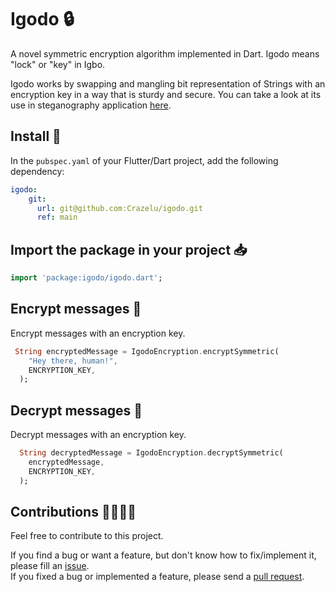 # Igodo 🔒
A novel symmetric encryption algorithm implemented in Dart.
Igodo means "lock" or "key" in Igbo.

Igodo works by swapping and mangling bit representation of Strings with an encryption key in a way that is sturdy and secure.
You can take a look at its use in steganography application [here](https://github.com/Crazelu/steganograph).

## Install 🚀

In the `pubspec.yaml` of your Flutter/Dart project, add the following dependency:

```yaml
igodo:
    git:
      url: git@github.com:Crazelu/igodo.git
      ref: main
```

## Import the package in your project 📥

```dart
import 'package:igodo/igodo.dart';
```

## Encrypt messages 🔐

Encrypt messages with an encryption key.

```dart
 String encryptedMessage = IgodoEncryption.encryptSymmetric(
    "Hey there, human!",
    ENCRYPTION_KEY,
  );
```

## Decrypt messages 🔑

Decrypt messages with an encryption key.

```dart
  String decryptedMessage = IgodoEncryption.decryptSymmetric(
    encryptedMessage,
    ENCRYPTION_KEY,
  );
```


## Contributions 🫱🏾‍🫲🏼

Feel free to contribute to this project.

If you find a bug or want a feature, but don't know how to fix/implement it, please fill an [issue](https://github.com/Crazelu/igodo/issues).  
If you fixed a bug or implemented a feature, please send a [pull request](https://github.com/Crazelu/igodo/pulls).
